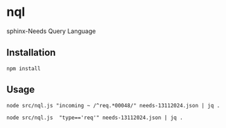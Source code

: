 # nql
sphinx-Needs Query Language

## Installation

```
npm install
```

## Usage

```
node src/nql.js "incoming ~ /^req.*00048/" needs-13112024.json | jq .
```

```
node src/nql.js  "type=='req'" needs-13112024.json | jq .
```
